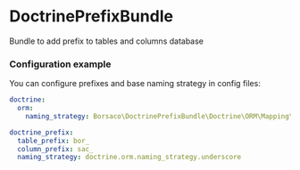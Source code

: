 # DoctrinePrefixBundle
Bundle to add prefix to tables and columns database

### Configuration example

You can configure prefixes and base naming strategy in config files:

```yaml
doctrine:
  orm:
    naming_strategy: Borsaco\DoctrinePrefixBundle\Doctrine\ORM\Mapping\PrefixNamingStrategy

doctrine_prefix:
  table_prefix: bor_
  column_prefix: sac_
  naming_strategy: doctrine.orm.naming_strategy.underscore
```
